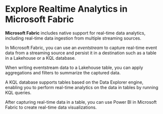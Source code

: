 # Explore Realtime Analytics in Microsoft Fabric

**Microsoft Fabric** includes native support for real-time data analytics, including real-time data ingestion from multiple streaming sources.

In Microsoft Fabric, you can use an *eventstream* to capture real-time event data from a streaming source and persist it in a destination such as a table in a Lakehouse or a KQL database.

When writing eventstream data to a Lakehouse table, you can apply aggregations and filters to summarize the captured data. 

A KQL database supports tables based on the Data Explorer engine, enabling you to perform real-time analytics on the data in tables by running KQL queries. 

After capturing real-time data in a table, you can use Power BI in Microsoft Fabric to create real-time data visualizations.